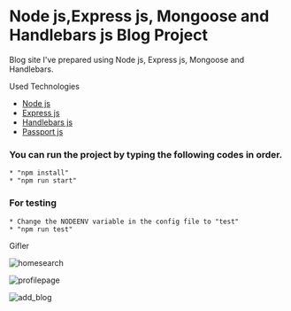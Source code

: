 # Node js,Express js, Mongoose and Handlebars js Blog Project
Blog site I've prepared using Node js, Express js, Mongoose and Handlebars.
 
   
   Used Technologies
   * [Node js](https://nodejs.org/en/docs/)
   * [Express js](https://expressjs.com/)
   * [Handlebars js](https://handlebarsjs.com/)
   * [Passport js](http://www.passportjs.org/)
   

  ### You can run the project by typing the following codes in order.  
    * "npm install"
    * "npm run start"


   
###  For testing
    * Change the NODEENV variable in the config file to "test"
    * "npm run test"

    
 

    



Gifler

![homesearch](https://user-images.githubusercontent.com/67067879/107852831-dfa56000-6e23-11eb-8dea-357740737b79.gif)                                                                

![profilepage](https://user-images.githubusercontent.com/67067879/107853427-1c268b00-6e27-11eb-881f-98dcba3431ee.gif)


![add_blog](https://user-images.githubusercontent.com/67067879/107852997-bdf8a880-6e24-11eb-80f9-ed78c6311d12.gif)
